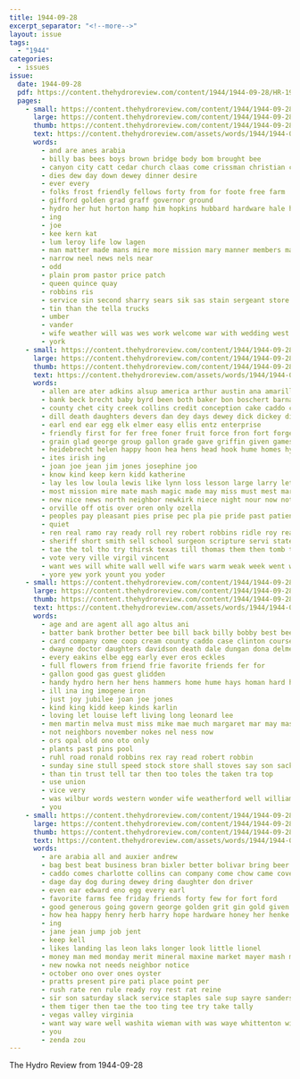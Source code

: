 ```yaml
---
title: 1944-09-28
excerpt_separator: "<!--more-->"
layout: issue
tags:
  - "1944"
categories:
  - issues
issue:
  date: 1944-09-28
  pdf: https://content.thehydroreview.com/content/1944/1944-09-28/HR-1944-09-28.pdf
  pages:
    - small: https://content.thehydroreview.com/content/1944/1944-09-28/small/HR-1944-09-28-01.jpg
      large: https://content.thehydroreview.com/content/1944/1944-09-28/large/HR-1944-09-28-01.jpg
      thumb: https://content.thehydroreview.com/content/1944/1944-09-28/thumbnails/HR-1944-09-28-01.jpg
      text: https://content.thehydroreview.com/assets/words/1944/1944-09-28/HR-1944-09-28-01.txt
      words:
        - and are anes arabia
        - billy bas bees boys brown bridge body bom brought bee
        - canyon city catt cedar church claas come crissman christian cheek
        - dies dew day down dewey dinner desire
        - ever every
        - folks frost friendly fellows forty from for foote free farm
        - gifford golden grad graff governor ground
        - hydro her hut horton hamp him hopkins hubbard hardware hale has honor home
        - ing
        - joe
        - kee kern kat
        - lum leroy life low lagen
        - man matter made mans mire more mission mary manner members mai major march minister
        - narrow neel news nels near
        - odd
        - plain prom pastor price patch
        - queen quince quay
        - robbins ris
        - service sin second sharry sears sik sas stain sergeant store september sam smith son starring sch
        - tin than the tella trucks
        - umber
        - vander
        - wife weather will was wes work welcome war with wedding west winnings
        - york
    - small: https://content.thehydroreview.com/content/1944/1944-09-28/small/HR-1944-09-28-02.jpg
      large: https://content.thehydroreview.com/content/1944/1944-09-28/large/HR-1944-09-28-02.jpg
      thumb: https://content.thehydroreview.com/content/1944/1944-09-28/thumbnails/HR-1944-09-28-02.jpg
      text: https://content.thehydroreview.com/assets/words/1944/1944-09-28/HR-1944-09-28-02.txt
      words:
        - allen are ater adkins alsup america arthur austin ana amarillo and american alle alee all
        - bank beck brecht baby byrd been both baker bon boschert barnard baldwin brothers birth but bearer buttram buy borrow baek
        - county chet city creek collins credit conception cake caddo care cost carnes courage cal coffee clarita can cordell cashier carruth circle coors caron crosswhite
        - dill death daughters devers dan dey days dewey dick dickey dise deal day dev daughter
        - earl end ear egg elk elmer easy ellis entz enterprise
        - friendly first for fer free foner fruit force fron fort forget fred foreman fei filling flo friends fea flowers frank flock field friday
        - grain glad george group gallon grade gave griffin given games grieve govern governor good goose
        - heidebrecht helen happy hoon hea hens head hook hume homes hydro hess had him hance has husband heritage her house herndon home harold hansen huntington held
        - ites irish ing
        - joan joe jean jim jones josephine joo
        - know kind keep kern kidd katherine
        - lay les low loula lewis like lynn loss lesson large larry let loan lovely
        - most mission mire mate mash magic made may miss must mest marion merl miracle many mills merchan members more murray marriage mosher monday money merit
        - new nice news north neighbor newkirk niece night nour now not nee
        - orville off otis over oren only ozella
        - peoples pay pleasant pies prise pec pla pie pride past patient poor prien president proud people pen pullen pope pany pray
        - quiet
        - ren real ramo ray ready roll rey robert robbins ridle roy reading rand russel ralph rock read
        - sheriff short smith sell school surgeon scripture servi state sur salad sunday seed sept swell simpson september siren soe standard south sons stephens study solid sharry son selling small such stricker stock save sylvester sutton see states
        - tae the tol tho try thirsk texas till thomas them then tomb toe teed tea times
        - vote very ville virgil vincent
        - want wes will white wall well wife wars warm weak week went was won water winter wade way west with woody wish wal walls war
        - yore yew york yount you yoder
    - small: https://content.thehydroreview.com/content/1944/1944-09-28/small/HR-1944-09-28-03.jpg
      large: https://content.thehydroreview.com/content/1944/1944-09-28/large/HR-1944-09-28-03.jpg
      thumb: https://content.thehydroreview.com/content/1944/1944-09-28/thumbnails/HR-1944-09-28-03.jpg
      text: https://content.thehydroreview.com/assets/words/1944/1944-09-28/HR-1944-09-28-03.txt
      words:
        - age and are agent all ago altus ani
        - batter bank brother better bee bill back billy bobby best beer brown business bor
        - card company come coop cream county caddo case clinton course cotton cords care can chambers
        - dwayne doctor daughters davidson death dale dungan dona delmer dickey days daughter davis
        - every eakins elbe egg early ever eros eckles
        - full flowers from friend frie favorite friends fer for
        - gallon good gas guest glidden
        - handy hydro hern her hens hammers home hume hays homan hard hardware harder high him
        - ill ina ing imogene iron
        - just joy jubilee joan joe jones
        - kind king kidd keep kinds karlin
        - loving let louise left living long leonard lee
        - men martin melva must miss mike mae much margaret mar may mash more marks minnie
        - not neighbors november nokes nel ness now
        - ors opal old ono oto only
        - plants past pins pool
        - ruhl road ronald robbins rex ray read robert robbin
        - sunday sine stull speed stock store shall stoves say son sacks supe start see shells steady september shon
        - than tin trust tell tar then too toles the taken tra top
        - use union
        - vice very
        - was wilbur words western wonder wife weatherford well william water work while week worth will wan with
        - you
    - small: https://content.thehydroreview.com/content/1944/1944-09-28/small/HR-1944-09-28-04.jpg
      large: https://content.thehydroreview.com/content/1944/1944-09-28/large/HR-1944-09-28-04.jpg
      thumb: https://content.thehydroreview.com/content/1944/1944-09-28/thumbnails/HR-1944-09-28-04.jpg
      text: https://content.thehydroreview.com/assets/words/1944/1944-09-28/HR-1944-09-28-04.txt
      words:
        - are arabia all and auxier andrew
        - bag best beat business bran bixler better bolivar bring beer been
        - caddo comes charlotte collins can company come chow came cover craft county city
        - dage day dog during dewey dring daughter don driver
        - even ear edward eno egg every earl
        - favorite farms fee friday friends forty few for fort ford
        - good generous going govern george golden grit gin gold given gene
        - how hea happy henry herb harry hope hardware honey her henke hydro
        - ing
        - jane jean jump job jent
        - keep kell
        - likes landing las leon laks longer look little lionel
        - money man med monday merit mineral maxine market mayer mash medal muriel mah morning moon marvel
        - new nowka not needs neighbor notice
        - october ono over ones oyster
        - pratts present pire pati place point per
        - rush rate ren rule ready roy rest rat reine
        - sir son saturday slack service staples sale sup sayre sanders store september sunday sweeney shirley school shorts sales say shell sos see save still smith
        - them tiger then tae the too ting tee try take tally
        - vegas valley virginia
        - want way ware well washita wieman with was waye whittenton will working
        - you
        - zenda zou
---
```


The Hydro Review from 1944-09-28

<!--more-->

